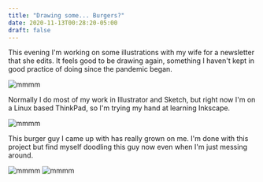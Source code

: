 ```yaml
---
title: "Drawing some... Burgers?"
date: 2020-11-13T00:28:20-05:00
draft: false
---
```


This evening I'm working on some illustrations with my wife for a newsletter
that she edits. It feels good to be drawing again, something I haven't kept in good
practice of doing since the pandemic began.

<img src="/posts/2020/burger.png" alt="mmmm">

Normally I do most of my work in Illustrator and Sketch, but right now
I'm on a Linux based ThinkPad, so I'm trying my hand at learning Inkscape.

<img src="/posts/2020/image1.png" alt="mmmm">

This burger guy I came up with has really grown on me. I'm done with this project
but find myself doodling this guy now even when I'm just messing around.

<img src="/posts/2020/image2.png" alt="mmmm">
<img src="/posts/2020/image3.png" alt="mmmm">